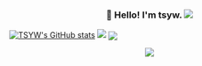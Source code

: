 <h3 align="center">👋 Hello! I'm tsyw. <img src="https://visitor-badge.glitch.me/badge?page_id=tsyw" /> </h3> 

<!---
tsyw/tsyw is a ✨ special ✨ repository because its `README.md` (this file) appears on your GitHub profile.
You can click the Preview link to take a look at your changes.
--->

[![TSYW's GitHub stats](https://github-readme-stats.vercel.app/api?username=tsyw)](https://github.com/tsyw/github-readme-stats)
<img src="https://github-readme-streak-stats.herokuapp.com/?user=tsyw" />
<img align="center" src="https://github-profile-trophy.vercel.app/?username=tsyw&column=-1" /> </div>
<div align="center"> <img src="https://activity-graph.herokuapp.com/graph?username=tsyw&theme=github-light" /> </div>

